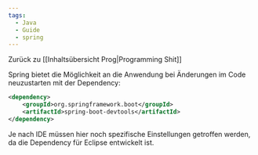 ```yaml
---
tags:
  - Java
  - Guide
  - spring
---
```

Zurück zu [[Inhaltsübersicht Prog|Programming Shit]]

Spring bietet die Möglichkeit an die Anwendung bei Änderungen im Code neuzustarten mit der Dependency:
```xml
<dependency>  
	<groupId>org.springframework.boot</groupId>  
	<artifactId>spring-boot-devtools</artifactId>  
</dependency>
```

Je nach IDE müssen hier noch spezifische Einstellungen getroffen werden, da die Dependency für Eclipse entwickelt ist.